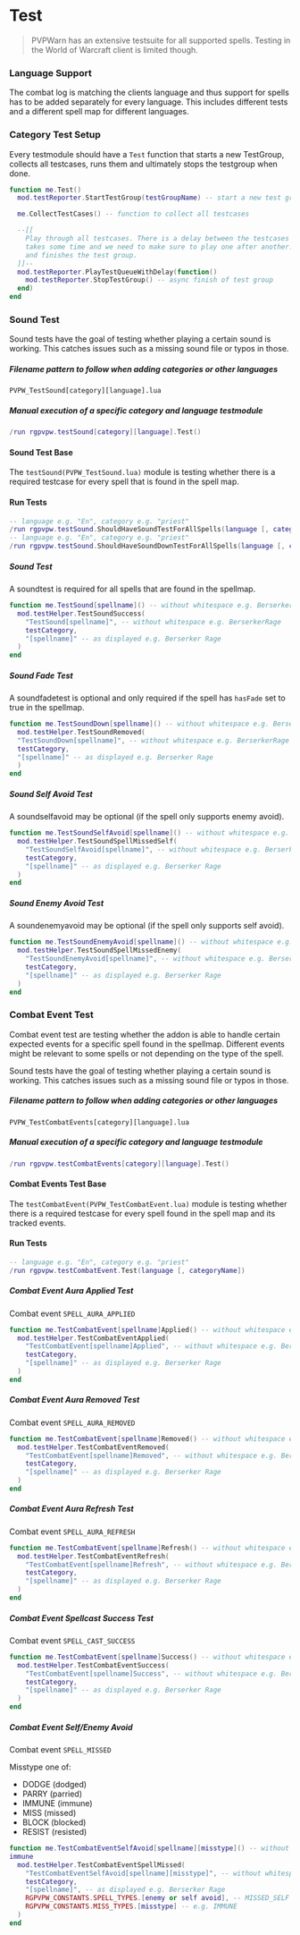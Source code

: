 # Test

> PVPWarn has an extensive testsuite for all supported spells. Testing in the World of Warcraft client is limited though.

### Language Support

The combat log is matching the clients language and thus support for spells has to be added separately for every language. This includes different tests and a different spell map for different languages.

### Category Test Setup

Every testmodule should have a `Test` function that starts a new TestGroup, collects all testcases, runs them and ultimately stops the testgroup when done.

```lua
function me.Test()
  mod.testReporter.StartTestGroup(testGroupName) -- start a new test group

  me.CollectTestCases() -- function to collect all testcases

  --[[
    Play through all testcases. There is a delay between the testcases because playing a soundfile
    takes some time and we need to make sure to play one after another. Once where done the callback is invoked
    and finishes the test group.
  ]]--
  mod.testReporter.PlayTestQueueWithDelay(function()
    mod.testReporter.StopTestGroup() -- async finish of test group
  end)
end
```

### Sound Test

Sound tests have the goal of testing whether playing a certain sound is working. This catches issues such as a missing sound file or typos in those.

#####  Filename pattern to follow when adding categories or other languages

```
PVPW_TestSound[category][language].lua
```

##### Manual execution of a specific category and language testmodule

```lua
/run rgpvpw.testSound[category][language].Test()
```

#### Sound Test Base

The `testSound(PVPW_TestSound.lua)` module is testing whether there is a required testcase for every spell that is
found in the spell map.

#### Run Tests

```lua
-- language e.g. "En", category e.g. "priest"
/run rgpvpw.testSound.ShouldHaveSoundTestForAllSpells(language [, categoryName])
-- language e.g. "En", category e.g. "priest"
/run rgpvpw.testSound.ShouldHaveSoundDownTestForAllSpells(language [, categoryName])
```

##### Sound Test

A soundtest is required for all spells that are found in the spellmap.

```lua
function me.TestSound[spellname]() -- without whitespace e.g. BerserkerRage
  mod.testHelper.TestSoundSuccess(
    "TestSound[spellname]", -- without whitespace e.g. BerserkerRage
    testCategory,
    "[spellname]" -- as displayed e.g. Berserker Rage
  )
end
```

##### Sound Fade Test

A soundfadetest is optional and only required if the spell has `hasFade` set to true in the spellmap.

```lua
function me.TestSoundDown[spellname]() -- without whitespace e.g. BerserkerRage
  mod.testHelper.TestSoundRemoved(
  "TestSoundDown[spellname]", -- without whitespace e.g. BerserkerRage
  testCategory,
  "[spellname]" -- as displayed e.g. Berserker Rage
  )
end
```

##### Sound Self Avoid Test

A soundselfavoid may be optional (if the spell only supports enemy avoid).

```lua
function me.TestSoundSelfAvoid[spellname]() -- without whitespace e.g. BerserkerRage
  mod.testHelper.TestSoundSpellMissedSelf(
    "TestSoundSelfAvoid[spellname]", -- without whitespace e.g. BerserkerRage
    testCategory,
    "[spellname]" -- as displayed e.g. Berserker Rage
  )
end
```

##### Sound Enemy Avoid Test

A soundenemyavoid may be optional (if the spell only supports self avoid).

```lua
function me.TestSoundEnemyAvoid[spellname]() -- without whitespace e.g. BerserkerRage
  mod.testHelper.TestSoundSpellMissedEnemy(
    "TestSoundEnemyAvoid[spellname]", -- without whitespace e.g. BerserkerRage
    testCategory,
    "[spellname]" -- as displayed e.g. Berserker Rage
  )
end
```

### Combat Event Test

Combat event test are testing whether the addon is able to handle certain expected events for a specific spell found in the spellmap. Different events might be relevant to some spells or not depending on the type of the spell.

Sound tests have the goal of testing whether playing a certain sound is working. This catches issues such as a missing sound file or typos in those.

#####  Filename pattern to follow when adding categories or other languages

```
PVPW_TestCombatEvents[category][language].lua
```
##### Manual execution of a specific category and language testmodule

```lua
/run rgpvpw.testCombatEvents[category][language].Test()
```

#### Combat Events Test Base

The `testCombatEvent(PVPW_TestCombatEvent.lua)` module is testing whether there is a required testcase for every
spell found in the spell map and its tracked events.

#### Run Tests

```lua
-- language e.g. "En", category e.g. "priest"
/run rgpvpw.testCombatEvent.Test(language [, categoryName])
```

##### Combat Event Aura Applied Test

Combat event `SPELL_AURA_APPLIED`

```lua
function me.TestCombatEvent[spellname]Applied() -- without whitespace e.g. BerserkerRage
  mod.testHelper.TestCombatEventApplied(
    "TestCombatEvent[spellname]Applied", -- without whitespace e.g. BerserkerRage
    testCategory,
    "[spellname]" -- as displayed e.g. Berserker Rage
  )
end
```

##### Combat Event Aura Removed Test

Combat event `SPELL_AURA_REMOVED`

```lua
function me.TestCombatEvent[spellname]Removed() -- without whitespace e.g. BerserkerRage
  mod.testHelper.TestCombatEventRemoved(
    "TestCombatEvent[spellname]Removed", -- without whitespace e.g. BerserkerRage
    testCategory,
    "[spellname]" -- as displayed e.g. Berserker Rage
  )
end
```

##### Combat Event Aura Refresh Test

Combat event `SPELL_AURA_REFRESH`

```lua
function me.TestCombatEvent[spellname]Refresh() -- without whitespace e.g. BerserkerRage
  mod.testHelper.TestCombatEventRefresh(
    "TestCombatEvent[spellname]Refresh", -- without whitespace e.g. BerserkerRage
    testCategory,
    "[spellname]" -- as displayed e.g. Berserker Rage
  )
end
```

##### Combat Event Spellcast Success Test

Combat event `SPELL_CAST_SUCCESS`

```lua
function me.TestCombatEvent[spellname]Success() -- without whitespace e.g. BerserkerRage
  mod.testHelper.TestCombatEventSuccess(
    "TestCombatEvent[spellname]Success", -- without whitespace e.g. BerserkerRage
    testCategory,
    "[spellname]" -- as displayed e.g. Berserker Rage
  )
end
```

##### Combat Event Self/Enemy Avoid

Combat event `SPELL_MISSED`

Misstype one of:

* DODGE (dodged)
* PARRY (parried)
* IMMUNE (immune)
* MISS (missed)
* BLOCK (blocked)
* RESIST (resisted)

```lua
function me.TestCombatEventSelfAvoid[spellname][misstype]() -- without whitespace e.g. BerserkerRage / miss type e.g
immune
  mod.testHelper.TestCombatEventSpellMissed(
    "TestCombatEventSelfAvoid[spellname][misstype]", -- without whitespace e.g. BerserkerRage / miss type e.g immune
    testCategory,
    "[spellname]", -- as displayed e.g. Berserker Rage
    RGPVPW_CONSTANTS.SPELL_TYPES.[enemy or self avoid], -- MISSED_SELF / MISSED_ENEMY
    RGPVPW_CONSTANTS.MISS_TYPES.[misstype] -- e.g. IMMUNE
  )
end
```
